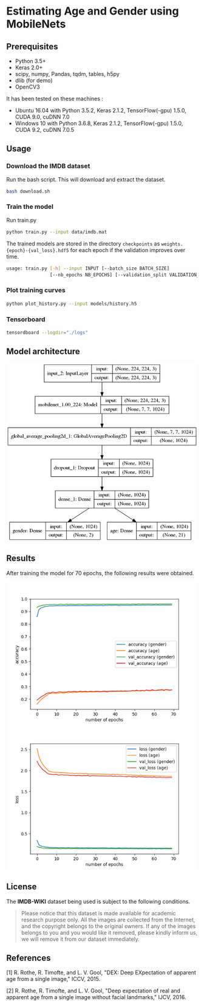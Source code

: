 # Estimating Age and Gender using MobileNets

## Prerequisites
- Python 3.5+
- Keras 2.0+
- scipy, numpy, Pandas, tqdm, tables, h5py
- dlib (for demo)
- OpenCV3

It has been tested on these machines :  
* Ubuntu 16.04 with Python 3.5.2, Keras 2.1.2, TensorFlow(-gpu) 1.5.0, CUDA 9.0, cuDNN 7.0
* Windows 10 with Python 3.6.8, Keras 2.1.2, TensorFlow(-gpu) 1.5.0, CUDA 9.2, cuDNN 7.0.5


## Usage

### Download the IMDB dataset
Run the bash script. This will download and extract the dataset.


```sh
bash download.sh
```

### Train the model

Run train.py 
```sh
python train.py --input data/imdb.mat
```

The trained models are stored in the directory `checkpoints` as `weights.{epoch}-{val_loss}.hdf5` for each epoch if the validation improves over time.   


```sh
usage: train.py [-h] --input INPUT [--batch_size BATCH_SIZE]
                [--nb_epochs NB_EPOCHS] [--validation_split VALIDATION_SPLIT]    
```                           
### Plot training curves

```sh
python plot_history.py --input models/history.h5 
```

### Tensorboard

```sh
tensordboard --logdir="./logs" 
```

## Model architecture
![Model](model.png)

## Results
After training the model for 70 epochs, the following results were obtained. 

![Accuracy](accuracy.png)
![Loss](loss.png)


## License
The **IMDB-WIKI** dataset being used is subject to the following conditions.

> Please notice that this dataset is made available for academic research purpose only. All the images are collected from the Internet, and the copyright belongs to the original owners. If any of the images belongs to you and you would like it removed, please kindly inform us, we will remove it from our dataset immediately.


## References
[1] R. Rothe, R. Timofte, and L. V. Gool, "DEX: Deep EXpectation of apparent age from a single image," ICCV, 2015.

[2] R. Rothe, R. Timofte, and L. V. Gool, "Deep expectation of real and apparent age from a single image
without facial landmarks," IJCV, 2016.
